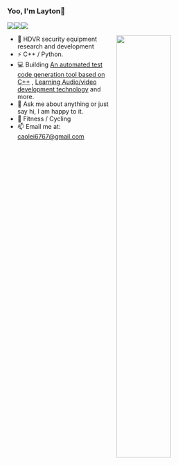 ### Yoo, I'm Layton👋
![](https://visitor-badge.glitch.me/badge?page_id=HATTER-LONG.HATTER-LONG)![](https://img.shields.io/badge/dynamic/json?label=GitHub%20Stars&style=flate&query=%24.stars&url=https://api.github-star-counter.workers.dev/user/HATTER-LONG)![](https://img.shields.io/badge/dynamic/json?label=GitHub%20Forks&style=flate&query=%24.forks&url=https://api.github-star-counter.workers.dev/user/HATTER-LONG)

<img align="right" width="50%" src="https://github-readme-stats.vercel.app/api?username=HATTER-LONG&show_icons=true&theme=react">

- 🏢 HDVR security equipment research and development
- ⚡ C++ / Python.
- 💻 Building [An automated test code generation tool based on C++](https://github.com/HATTER-LONG/AUTestTools) , [Learning Audio/video development technology](https://github.com/HATTER-LONG/NoteBook_FFmpegLearning) and more.
- 💬 Ask me about anything or just say hi, I am happy to it.
- 🏃 Fitness / Cycling
- 📫 Email me at: [caolei6767@gmail.com](mailto:caolei6767@gmail.com)
